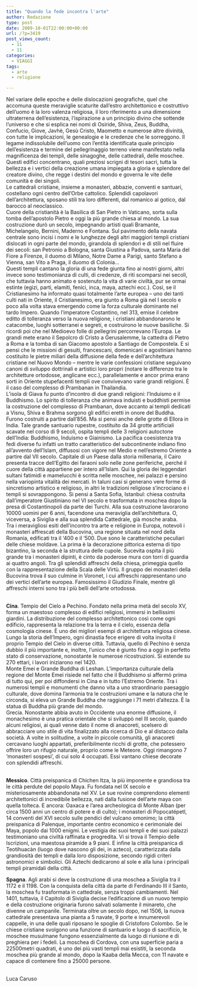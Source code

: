 ```yaml
---
title: "Quando la fede incontra l'arte"
author: Redazione
type: post
date: 2009-10-01T22:00:00+00:00
url: /?p=3419
post_views_count:
  - 11
  - 11
categories:
  - VIAGGI
tags:
  - arte
  - religione

---
```

Nel variare delle epoche e delle dislocazioni geografiche, quel che accomuna queste meraviglie scaturite dall&rsquo;estro architettonico e costruttivo dell&rsquo;uomo &egrave; la loro valenza religiosa, il loro riferimento a una dimensione ultraterrena dell&rsquo;esistenza, l&rsquo;ispirazione a un principio divino che sottende l&rsquo;universo e che si esplica nei nomi di Osiride, Shiva, Zeus, Buddha, Confucio, Giove, Javh&egrave;, Ges&ugrave; Cristo, Maometto e numerose altre divinit&agrave;, con tutte le implicazioni, le genealogie e le credenze che le sorreggono. Il legame indissolubile dell&rsquo;uomo con l&rsquo;entit&agrave; identificata quale principio dell&rsquo;esistenza e termine del pellegrinaggio terreno viene manifestato nella magnificenza dei templi, delle sinagoghe, delle cattedrali, delle moschee. Questi edifici concentrano, quali preziosi scrigni di tesori sacri, tutta la bellezza e i vertici della creazione umana impiegata a gloria e splendore del creatore divino, che regge i destini del mondo e governa le vite delle comunit&agrave; e dei singoli.  
Le cattedrali cristiane, insieme a monasteri, abbazie, conventi e santuari, costellano ogni centro dell&rsquo;Orbe cattolico. Splendidi capolavori dell&rsquo;architettura, sposano stili tra loro differenti, dal romanico al gotico, dal barocco al neoclassico.  
Cuore della cristianit&agrave; &egrave; la Basilica di San Pietro in Vaticano, sorta sulla tomba dell&rsquo;apostolo Pietro e oggi la pi&ugrave; grande chiesa al mondo. La sua costruzione dur&ograve; un secolo, impegnando artisti quali Bramante, Michelangelo, Bernini, Maderno e Fontana. Sul pavimento della navata centrale sono incisi i nomi e le lunghezze degli altri maggiori templi cristiani dislocati in ogni parte del mondo, girandola di splendori e di stili nel fluire dei secoli: san Petronio a Bologna, santa Giustina a Padova, santa Maria del Fiore a Firenze, il duomo di Milano, Notre Dame a Parigi, santo Stefano a Vienna, san Vito a Praga, il duomo di Colonia&#8230;  
Questi templi cantano la gloria di una fede giunta fino ai nostri giorni, altri invece sono testimonianza di culti, di credenze, di riti scomparsi nei secoli, che tuttavia hanno animato e sostenuto la vita di varie civilt&agrave;, pur se ormai estinte (egizi, parti, elamiti, fenici, inca, maya, aztechi ecc.). Cos&igrave;, se il Cristianesimo ha informato quasi totalmente l&rsquo;arte europea &ndash; uno dei tanti culti nati in Oriente, il Cristianesimo, era giunto a Roma gi&agrave; nel I secolo e poco alla volta stava emergendo come la forza culturale dominante nel tardo Impero. Quando l&rsquo;imperatore Costantino, nel 313, emise il celebre editto di tolleranza verso la nuova religione, i cristiani abbandonarono le catacombe, luoghi sotterranei e segreti, e costruirono le nuove basiliche. Si ricordi poi che nel Medioevo folle di pellegrini percorrevano l&rsquo;Europa. Le grandi mete erano il Sepolcro di Cristo a Gerusalemme, la cattedra di Pietro a Roma e la tomba di san Giacomo apostolo a Santiago de Compostela. E si pensi che le missioni di gesuiti, francescani, domenicani e agostiniani hanno costituito le pietre miliari della diffusione della fede e dell&rsquo;architettura cristiane nel Nuovo Mondo &ndash; mentre le varie confessioni cristiane seguivano canoni di sviluppo dottrinali e artistici loro propri (notare le differenze tra le architetture ortodosse, anglicane ecc.), parallelamente e ancor prima erano sorti in Oriente stupefacenti templi ove convivevano varie grandi religioni. &Egrave; il caso del complesso di Prambanan in Thailandia.  
L&rsquo;isola di Giava fu punto d&rsquo;incontro di due grandi religioni: l&rsquo;Induismo e il Buddhismo. Lo spirito di tolleranza che animava induisti e buddhisti permise la costruzione del complesso di Prambanan, dove accanto ai templi dedicati a Visnu, Shiva e Brahma sorgono gli edifici eretti in onore del Buddha. Furono costruiti a partire dall&rsquo;856. Ma si pensi anche delle grotte di Ellora in India. Tale grande santuario rupestre, costituito da 34 grotte artificiali scavate nel corso di 9 secoli, ospita templi delle 3 religioni autoctone dell&rsquo;India: Buddhismo, Induismo e Giainismo. La pacifica coesistenza tra fedi diverse fu infatti un tratto caratteristico del subcontinente indiano fino all&rsquo;avvento dell&rsquo;Islam, diffusosi con vigore nel Medio e nell&rsquo;estremo Oriente a partire dal VII secolo. Capitale di un Paese dalla storia millenaria, il Cairo presenta tracce dell&rsquo;Egitto dei faraoni solo nelle zone periferiche, perch&eacute; il cuore della citt&agrave; appartiene per intero all&rsquo;Islam. Qui la gloria dei leggendari sultani fatimidi e mamelucchi &egrave; scritta nelle moschee, nei palazzi e persino nella variopinta vitalit&agrave; dei mercati. In taluni casi si generano vere forme di sincretismo artistico e religioso, in altri le tradizioni religiose s&rsquo;incrociano e i templi si sovrappongono. Si pensi a Santa Sofia, Istanbul: chiesa costruita dall&rsquo;imperatore Giustiniano nel VI secolo e trasformata in moschea dopo la presa di Costantinopoli da parte dei Turchi. Alla sua costruzione lavorarono 10000 uomini per 6 anni, facendone una meraviglia dell&rsquo;architettura. O, viceversa, a Siviglia e alla sua splendida Cattedrale, gi&agrave; mosche araba.  
Tra i meravigliosi esiti dell&rsquo;incontro tra arte e religione in Europa, notevoli i monasteri affrescati della Bucovina, una regione situata nel nord della Romania, edificati tra il &lsquo;400 e il &lsquo;500. Due sono le caratteristiche peculiari delle chiese moldave. La prima &egrave; la decorazione pittorica esterna di tipo bizantino, la seconda &egrave; la struttura delle cupole. Sucevita ospita il pi&ugrave; grande tra i monasteri dipinti, &egrave; cinto da poderose mura con torri di guardia ai quattro angoli. Tra gli splendidi affreschi della chiesa, primeggia quello con la rappresentazione della Scala delle Virt&ugrave;. Il gruppo dei monasteri della Bucovina trova il suo culmine in Voronet, i cui affreschi rappresentano uno dei vertici dell&rsquo;arte europea. Famosissimo il Giudizio Finale, mentre gli affreschi interni sono tra i pi&ugrave; belli dell&rsquo;arte ortodossa.  
&nbsp;

**Cina**. Tempio del Cielo a Pechino. Fondato nella prima met&agrave; del secolo XV, forma un maestoso complesso di edifici religiosi, immersi in bellissimi giardini. La distribuzione del complesso architettonico cos&igrave; come ogni edificio, rappresenta la relazione tra la terra e il cielo, essenza della cosmologia cinese. &Egrave; uno dei migliori esempi di architettura religiosa cinese. Lungo la storia dell&rsquo;Impero, ogni dinastia fece erigere di volta involta il proprio Tempio del Cielo in diverse citt&agrave;. Tuttavia, quello di Pechino &egrave; senza dubbio il pi&ugrave; importante e, inoltre, l&rsquo;unico che &egrave; giunto fino a oggi in perfetto stato di conservazione, nonostante le numerose ricostruzioni. Si estende su 270 ettari, i lavori iniziarono nel 1420.  
Monte Emei e Grande Buddha di Leshan. L&rsquo;importanza culturale della regione del Monte Emei risiede nel fatto che il Buddhismo si afferm&ograve; prima di tutto qui, per poi diffondersi in Cina e in tutto l&rsquo;Estremo Oriente. Tra i numerosi templi e monumenti che danno vita a uno straordinario paesaggio culturale, dove domina l&rsquo;armonia tra le costruzioni umane e la natura che le circonda, si eleva un Grande Buddha che raggiunge i 71 metri d&rsquo;altezza. &Egrave; la statua di Buddha pi&ugrave; grande del mondo.  
Grecia. Nonostante abbia avuto in Occidente una enorme diffusione, il monachesimo &egrave; una pratica orientale che si svilupp&ograve; nel III secolo, quando alcuni religiosi, ai quali venne dato il nome di anacoreti, scelsero di abbracciare uno stile di vita finalizzato alla ricerca di Dio e al distacco dalla societ&agrave;. A volte in solitudine, a volte in piccole comunit&agrave;, gli anacoreti cercavano luoghi appartati, preferibilmente ricchi di grotte, che potessero offrire loro un rifugio naturale, proprio come le Meteore. Oggi rimangono 7 &lsquo;monasteri sospesi&rsquo;, di cui solo 4 occupati. Essi vantano chiese decorate con splendidi affreschi.  
&nbsp;

**Messico**. Citt&agrave; preispanica di Chichen Itza, la pi&ugrave; imponente e grandiosa tra le citt&agrave; perdute del popolo Maya. Fu fondata nel IX secolo e misteriosamente abbandonata nel XV. Le sue rovine comprendono elementi architettonici di incredibile bellezza, nati dalla fusione dell&rsquo;arte maya con quella tolteca. E ancora: Oaxaca e l&rsquo;area archeologica di Monte Alban (per circa 1500 anni un centro di potere e di culto); i monasteri di Popocat&eacute;petl, 14 conventi del XVI secolo sulle pendici del vulcano omonimo; la citt&agrave; preispanica di Palenque, importante centro economico e cerimoniale dei Maya, popolo dai 1000 enigmi. Le vestigia dei suoi templi e dei suoi palazzi testimoniano una civilt&agrave; raffinata e progredita. Vi si trova il Tempio delle Iscrizioni, una maestosa piramide a 9 piani. E infine la citt&agrave; preispanica di Teotihuac&agrave;n (luogo dove nascono gli dei, in azteco), caratterizzata dalla grandiosit&agrave; dei templi e dalla loro disposizione, secondo rigidi criteri astronomici e simbolici. Gli Aztechi dedicarono al sole e alla luna i principali templi piramidali della citt&agrave;.

**Spagna**. Agli arabi si deve la costruzione di una moschea a Siviglia tra il 1172 e il 1198. Con la conquista della citt&agrave; da parte di Ferdinando III il Santo, la moschea fu trasformata in cattedrale, senza troppi cambiamenti. Nel 1401, tuttavia, il Capitolo di Siviglia decise l&rsquo;edificazione di un nuovo tempio e della costruzione originaria furono salvati solamente il minareto, che divenne un campanile. Terminata oltre un secolo dopo, nel 1506, la nuova cattedrale presentava una pianta a 5 navate, 9 porte e innumerevoli cappelle, in una delle quali riposano le spoglie di Cristoforo Colombo. Se le chiese cristiane svolgono una funzione di santuario e luogo di sacrificio, le moschee musulmane fungono essenzialmente da luogo di riunione e di preghiera per i fedeli. La moschea di Cordova, con una superficie paria a 22500metri quadrati, &egrave; uno dei pi&ugrave; vasti templi mai esistiti, la seconda moschea pi&ugrave; grande al mondo, dopo la Kaaba della Mecca, con 11 navate e capace di contenere fino a 25000 persone.  
&nbsp;

Luca Caruso  
&nbsp;
